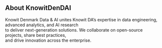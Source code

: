 ## About KnowitDenDAI  
Knowit Denmark Data & AI unites Knowit DA’s expertise in data engineering, advanced analytics, and AI research  
to deliver next-generation solutions. We collaborate on open-source projects, share best practices,  
and drive innovation across the enterprise.
